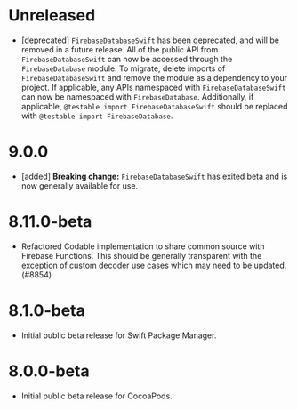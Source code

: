 # Unreleased
- [deprecated] `FirebaseDatabaseSwift` has been deprecated, and will be
  removed in a future release. All of the public API from
  `FirebaseDatabaseSwift` can now be accessed through the
  `FirebaseDatabase` module. To migrate, delete imports of
  `FirebaseDatabaseSwift` and remove the module as a dependency to your
  project. If applicable, any APIs namespaced with
  `FirebaseDatabaseSwift` can now be namespaced with
  `FirebaseDatabase`. Additionally, if applicable,
  `@testable import FirebaseDatabaseSwift` should be replaced with
  `@testable import FirebaseDatabase`.

# 9.0.0
- [added] **Breaking change:** `FirebaseDatabaseSwift` has exited beta and is
  now generally available for use.

# 8.11.0-beta
- Refactored Codable implementation to share common source with Firebase Functions. This should be
  generally transparent with the exception of custom decoder use cases which may need to be updated. (#8854)

# 8.1.0-beta
- Initial public beta release for Swift Package Manager.

# 8.0.0-beta
- Initial public beta release for CocoaPods.
